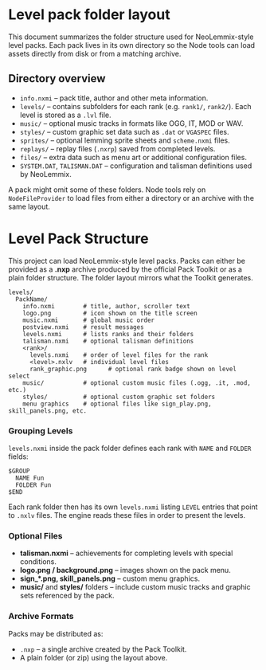
# Level pack folder layout

This document summarizes the folder structure used for NeoLemmix-style level packs. Each pack lives in its own directory so the Node tools can load assets directly from disk or from a matching archive.

## Directory overview

- `info.nxmi` – pack title, author and other meta information.
- `levels/` – contains subfolders for each rank (e.g. `rank1/`, `rank2/`). Each level is stored as a `.lvl` file.
- `music/` – optional music tracks in formats like OGG, IT, MOD or WAV.
- `styles/` – custom graphic set data such as `.dat` or `VGASPEC` files.
- `sprites/` – optional lemming sprite sheets and `scheme.nxmi` files.
- `replays/` – replay files (`.nxrp`) saved from completed levels.
- `files/` – extra data such as menu art or additional configuration files.
- `SYSTEM.DAT`, `TALISMAN.DAT` – configuration and talisman definitions used by NeoLemmix.

A pack might omit some of these folders. Node tools rely on `NodeFileProvider` to load files from either a directory or an archive with the same layout.

# Level Pack Structure

This project can load NeoLemmix-style level packs. Packs can either be provided as a **.nxp** archive
produced by the official Pack Toolkit or as a plain folder structure. The folder layout mirrors what
the Toolkit generates.

```
levels/
  PackName/
    info.nxmi        # title, author, scroller text
    logo.png         # icon shown on the title screen
    music.nxmi       # global music order
    postview.nxmi    # result messages
    levels.nxmi      # lists ranks and their folders
    talisman.nxmi    # optional talisman definitions
    <rank>/
      levels.nxmi    # order of level files for the rank
      <level>.nxlv   # individual level files
      rank_graphic.png      # optional rank badge shown on level select
    music/           # optional custom music files (.ogg, .it, .mod, etc.)
    styles/          # optional custom graphic set folders
    menu graphics    # optional files like sign_play.png, skill_panels.png, etc.
```

### Grouping Levels

`levels.nxmi` inside the pack folder defines each rank with `NAME` and `FOLDER` fields:

```
$GROUP
  NAME Fun
  FOLDER Fun
$END
```

Each rank folder then has its own `levels.nxmi` listing `LEVEL` entries that point to `.nxlv` files.
The engine reads these files in order to present the levels.

### Optional Files

* **talisman.nxmi** &ndash; achievements for completing levels with special conditions.
* **logo.png / background.png** &ndash; images shown on the pack menu.
* **sign_*.png, skill_panels.png** &ndash; custom menu graphics.
* **music/** and **styles/** folders &ndash; include custom music tracks and graphic sets referenced by the pack.

### Archive Formats

Packs may be distributed as:

* `.nxp` &ndash; a single archive created by the Pack Toolkit.
* A plain folder (or zip) using the layout above.

